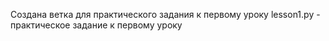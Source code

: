 Создана ветка для практического задания к первому уроку
lesson1.py - практическое задание к первому уроку
